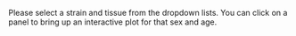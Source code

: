 Please select a strain and tissue from the dropdown lists. You can click on a panel to bring up an interactive plot for that sex and age.
